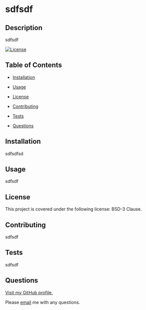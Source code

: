 # sdfsdf

  ## Description

  sdfsdf

  [![License](https://img.shields.io/badge/License-BSD%203--Clause-blue.svg)](https://opensource.org/licenses/BSD-3-Clause)
  

  ## Table of Contents 

  * [Installation](#installation)

  * [Usage](#usage)

  * [License](#license)

  * [Contributing](#contributing)

  * [Tests](#tests)

  * [Questions](#questions)


  ## Installation

  sdfsdfsd


  ## Usage

  sdfsdf


  ## License

  This project is covered under the following license: BSD-3 Clause.


  ## Contributing

  sdfsdf


  ## Tests

  sdfsdf


  ## Questions

  [Visit my GitHub profile.](https://www.github.com/aliciachamar)

  Please [email](aliciachamar@gmail.com) me with any questions. 

